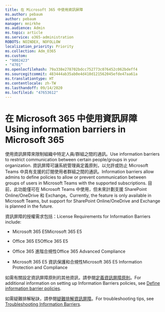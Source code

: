 ```yaml
---
title: 在 Microsoft 365 中使用資訊屏障
ms.author: pebaum
author: pebaum
manager: mnirkhe
ms.audience: Admin
ms.topic: article
ms.service: o365-administration
ROBOTS: NOINDEX, NOFOLLOW
localization_priority: Priority
ms.collection: Adm_O365
ms.custom:
- "9002423"
- "4701"
ms.openlocfilehash: 79a338e278702bdcc752773c076452c062bdeff4
ms.sourcegitcommit: 483444ab35ab0e4d410d121562045efde47aa61a
ms.translationtype: HT
ms.contentlocale: zh-TW
ms.lasthandoff: 09/14/2020
ms.locfileid: "47653612"
---
```

# <a name="using-information-barriers-in-microsoft-365"></a><span data-ttu-id="beb0a-102">在 Microsoft 365 中使用資訊屏障</span><span class="sxs-lookup"><span data-stu-id="beb0a-102">Using information barriers in Microsoft 365</span></span>

<span data-ttu-id="beb0a-103">使用資訊屏障來限制組織中特定人員/群組之間的通訊。</span><span class="sxs-lookup"><span data-stu-id="beb0a-103">Use information barriers to restrict communication between certain people/groups in your organization.</span></span> <span data-ttu-id="beb0a-104">資訊屏障可讓系統管理員定義原則，以允許或防止 Microsoft Teams 中具有支援的訂閱使用者群組之間的通訊。</span><span class="sxs-lookup"><span data-stu-id="beb0a-104">Information barriers allow admins to define policies to allow or prevent communication between groups of users in Microsoft Teams with the supported subscriptions.</span></span>  <span data-ttu-id="beb0a-105">目前，此功能僅可在 Microsoft Teams 中使用，但未來計劃支援 SharePoint Online/OneDrive 和 Exchange。</span><span class="sxs-lookup"><span data-stu-id="beb0a-105">Currently, the feature is only available in Microsoft Teams, but support for SharePoint Online/OneDrive and Exchange is planned in the future.</span></span>

<span data-ttu-id="beb0a-106">資訊屏障的授權需求包括：</span><span class="sxs-lookup"><span data-stu-id="beb0a-106">License Requirements for Information Barriers include:</span></span>

- <span data-ttu-id="beb0a-107">Microsoft 365 E5</span><span class="sxs-lookup"><span data-stu-id="beb0a-107">Microsoft 365 E5</span></span>

- <span data-ttu-id="beb0a-108">Office 365 E5</span><span class="sxs-lookup"><span data-stu-id="beb0a-108">Office 365 E5</span></span>

- <span data-ttu-id="beb0a-109">Office 365 進階合規性</span><span class="sxs-lookup"><span data-stu-id="beb0a-109">Office 365 Advanced Compliance</span></span>

- <span data-ttu-id="beb0a-110">Microsoft 365 E5 資訊保護和合規性</span><span class="sxs-lookup"><span data-stu-id="beb0a-110">Microsoft 365 E5 Information Protection and Compliance</span></span>

<span data-ttu-id="beb0a-111">如需有關設定資訊屏障原則的其他資訊，請參閱[定義資訊屏障原則](https://docs.microsoft.com/microsoft-365/compliance/information-barriers-policies)。</span><span class="sxs-lookup"><span data-stu-id="beb0a-111">For additional information on setting up Information Barriers policies, see [Define information barrier policies](https://docs.microsoft.com/microsoft-365/compliance/information-barriers-policies).</span></span>

<span data-ttu-id="beb0a-112">如需疑難排解秘訣，請參閱[疑難排解資訊屏障](https://docs.microsoft.com/microsoft-365/compliance/information-barriers-troubleshooting)。</span><span class="sxs-lookup"><span data-stu-id="beb0a-112">For troubleshooting tips, see [Troubleshooting Information Barriers](https://docs.microsoft.com/microsoft-365/compliance/information-barriers-troubleshooting).</span></span>
